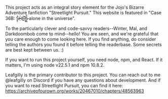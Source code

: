 This project acts as an integral story element for the Jojo's Bizarre Adventure fanfiction "Streetlight Pursuit." 
This website is featured in "Case 36B: S̴̭̝̐H̴̤͛E̵̲͝'̸͓̥́Ṡ̶͎̳̊ alone in the universe".

To the particularly clever and code-savvy readers--Winter, Mal, and Darkdoombob come to mind--hello! You are seen, and we're grateful that you care enough to come looking here. 
If you find anything, do consider telling the authors you found it before telling the readerbase. Some secrets are best kept between us. :)

If you want to run this project yourself, you need node, npm, and React. If it matters, I'm using node v22.5.1 and npm 10.8.2.

Leafgilly is the primary contributor to this project. You can reach out to me @leafgilly on Discord if you have any questions about development.
And if you want to read Streetlight Pursuit, you can find it here: https://archiveofourown.org/works/20467010/chapters/48563963

